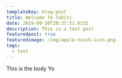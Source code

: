 ```yaml
---
templateKey: blog-post
title: Welcome To Tahiti
date: 2019-09-30T20:37:51.633Z
description: This is a test post
featuredpost: true
featuredimage: /img/apple-touch-icon.png
tags:
  - test
---
```

This is the body Yo

